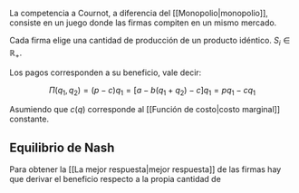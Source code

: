 
La competencia a Cournot, a diferencia del [[Monopolio|monopolio]], consiste en un juego donde las firmas compiten en un mismo mercado. 

Cada firma elige una cantidad de producción de un producto idéntico. $S_i\in\mathbb{R}_+$. 

Los pagos corresponden a su beneficio, vale decir: 

$$\Pi(q_1,q_2)=(p-c)q_1=[a-b(q_1+q_2)-c]q_1=pq_1-cq_1$$

Asumiendo que $c(q)$ corresponde al [[Función de costo|costo marginal]] constante. 

## Equilibrio de Nash 

Para obtener la [[La mejor respuesta|mejor respuesta]] de las firmas hay que derivar el beneficio respecto a la propia cantidad de